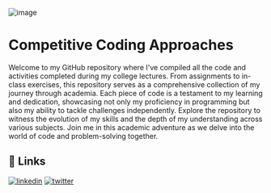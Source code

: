 ![image](https://github.com/user-attachments/assets/873bfa1f-6f81-40d7-bd07-080b016cac9c)

# Competitive Coding Approaches


Welcome to my GitHub repository where I've compiled all the code and activities completed during my college lectures. From assignments to in-class exercises, this repository serves as a comprehensive collection of my journey through academia. Each piece of code is a testament to my learning and dedication, showcasing not only my proficiency in programming but also my ability to tackle challenges independently. Explore the repository to witness the evolution of my skills and the depth of my understanding across various subjects. Join me in this academic adventure as we delve into the world of code and problem-solving together.


## 🔗 Links
[![linkedin](https://img.shields.io/badge/linkedin-0A66C2?style=for-the-badge&logo=linkedin&logoColor=white)](https://www.linkedin.com/in/vanshchaurasiya24)
[![twitter](https://img.shields.io/badge/twitter-1DA1F2?style=for-the-badge&logo=twitter&logoColor=white)](https://www.twitter.com/vanshchaurasiy4)
